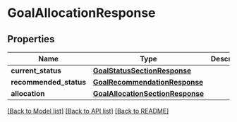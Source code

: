 # GoalAllocationResponse

## Properties
Name | Type | Description | Notes
------------ | ------------- | ------------- | -------------
**current_status** | [**GoalStatusSectionResponse**](GoalStatusSectionResponse.md) |  | [optional] 
**recommended_status** | [**GoalRecommendationResponse**](GoalRecommendationResponse.md) |  | [optional] 
**allocation** | [**GoalAllocationSectionResponse**](GoalAllocationSectionResponse.md) |  | [optional] 

[[Back to Model list]](../README.md#documentation-for-models) [[Back to API list]](../README.md#documentation-for-api-endpoints) [[Back to README]](../README.md)


